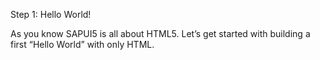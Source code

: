 Step 1: Hello World!

As you know SAPUI5 is all about HTML5. Let’s get started with building a first “Hello World” with only HTML.
